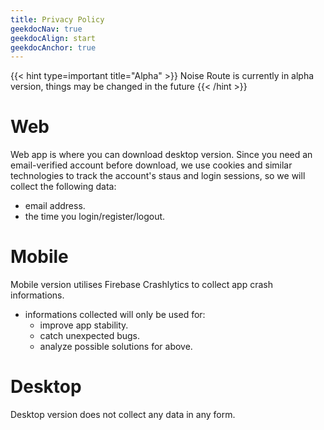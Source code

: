 ```yaml
---
title: Privacy Policy
geekdocNav: true
geekdocAlign: start
geekdocAnchor: true
---
```


{{< hint type=important title="Alpha" >}}
Noise Route is currently in alpha version, things may be changed in the future
{{< /hint >}}

# Web
Web app is where you can download desktop version. Since you need an email-verified account before download, we use cookies and similar technologies to track the account's staus and login sessions, so we will collect the following data:
* email address.
* the time you login/register/logout.

# Mobile
Mobile version utilises Firebase Crashlytics to collect app crash informations.
* informations collected will only be used for:
  * improve app stability.
  * catch unexpected bugs.
  * analyze possible solutions for above.

# Desktop
Desktop version does not collect any data in any form.
